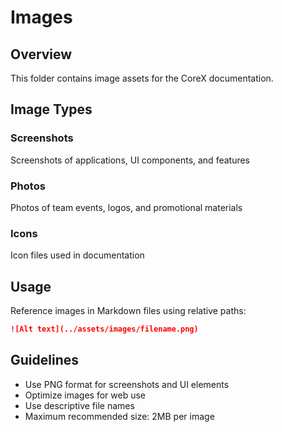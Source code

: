 # Images

## Overview
This folder contains image assets for the CoreX documentation.

## Image Types

### Screenshots
Screenshots of applications, UI components, and features

### Photos
Photos of team events, logos, and promotional materials

### Icons
Icon files used in documentation

## Usage
Reference images in Markdown files using relative paths:

```markdown
![Alt text](../assets/images/filename.png)
```

## Guidelines
- Use PNG format for screenshots and UI elements
- Optimize images for web use
- Use descriptive file names
- Maximum recommended size: 2MB per image
